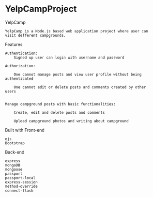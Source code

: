 # YelpCampProject
YelpCamp

    YelpCamp is a Node.js based web application project where user can visit defferent campgrounds.

Features

    Authentication:
        Signed up user can login with username and password

    Authorization:

        One cannot manage posts and view user profile without being authenticated

        One cannot edit or delete posts and comments created by other users
        

    Manage campground posts with basic functionalities:

        Create, edit and delete posts and comments

        Upload campground photos and writing about campground

Built with
Front-end

    ejs
    Bootstrap

Back-end

    express
    mongoDB
    mongoose
    passport
    passport-local
    express-session
    method-override
    connect-flash
